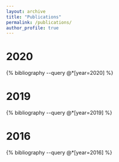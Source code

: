 ```yaml
---
layout: archive
title: "Publications"
permalink: /publications/
author_profile: true
---
```


<link rel="stylesheet" href="/assets/css/publications.css">

<div class="publications">
<h1>2020</h1>
{% bibliography --query @*[year=2020] %}

<h1>2019</h1>
{% bibliography --query @*[year=2019] %}

<h1>2016</h1>
{% bibliography --query @*[year=2016] %}
</div>
